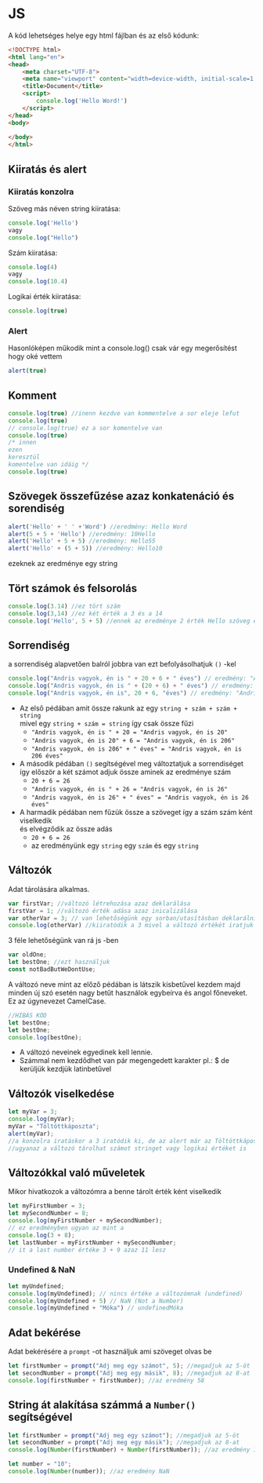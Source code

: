 # JS
A kód lehetséges helye egy html fájlban és az első kódunk:
```html
<!DOCTYPE html>
<html lang="en">
<head>
    <meta charset="UTF-8">
    <meta name="viewport" content="width=device-width, initial-scale=1.0">
    <title>Document</title>
    <script>
        console.log('Hello Word!')
    </script>
</head>
<body>
    
</body>
</html>
```
## Kiiratás és alert
### Kiiratás konzolra
Szöveg más néven string kiiratása:
```js
console.log('Hello')
vagy
console.log("Hello")
```
Szám kiiratása:
```js
console.log(4)
vagy
console.log(10.4)
```
Logikai érték kiiratása:
```js
console.log(true)
```
### Alert
Hasonlóképen műkodik mint a console.log() csak vár egy megerősítést hogy oké vettem
```js
alert(true)
```
## Komment
```js
console.log(true) //inenn kezdve van kommentelve a sor eleje lefut
console.log(true)
// console.log(true) ez a sor komentelve van
console.log(true)
/* innen
ezen
keresztül
komentelve van idáig */
console.log(true)
```
## Szövegek összefűzése azaz konkatenáció és sorendiség
```js
alert('Hello' + ' ' +'Word') //eredmény: Hello Word
alert(5 + 5 + 'Hello') //eredmény: 10Hello
alert('Hello' + 5 + 5) //eredmény: Hello55
alert('Hello' + (5 + 5)) //eredmény: Hello10
```
ezeknek az eredménye egy string
## Tört számok és felsorolás
```js
console.log(3.14) //ez tört szám
console.log(3,14) //ez két érték a 3 és a 14
console.log('Hello', 5 + 5) //ennek az eredménye 2 érték Hello szöveg és 10 szám
```
## Sorrendiség
a sorrendiség alapvetően balról jobbra van ezt befolyásolhatjuk `()` -kel
```js
console.log("Andris vagyok, én is " + 20 + 6 + " éves") // eredmény: "Andris vagyok, én is 206 éves"
console.log("Andris vagyok, én is " + (20 + 6) + " éves") // eredmény: "Andris vagyok, én is 26 éves"
console.log("Andris vagyok, én is", 20 + 6, "éves") // eredmény: "Andris vagyok, én is 26 éves"
```
- Az első pédában amit össze rakunk az egy `string + szám + szám + string`  
mivel egy `string + szám = string` így csak össze fűzi  
  - `"Andris vagyok, én is " + 20 = "Andris vagyok, én is 20"`
  - `"Andris vagyok, én is 20" + 6 = "Andris vagyok, én is 206"`
  - `"Andris vagyok, én is 206" + " éves" = "Andris vagyok, én is 206 éves"`
- A második pédában `()` segítségével meg változtatjuk a sorrendiséget  
így először a két számot adjuk össze aminek az eredménye szám 
  - `20 + 6 = 26`
  - `"Andris vagyok, én is " + 26 = "Andris vagyok, én is 26"`
  - `"Andris vagyok, én is 26" + " éves" = "Andris vagyok, én is 26 éves"`
- A harmadik pédában nem fűzük össze a szöveget így a szám szám ként viselkedik  
és elvégződik az össze adás
  - `20 + 6 = 26`
  - az eredményünk egy `string` egy `szám` és egy `string`
## Változók
Adat tárolására alkalmas.
```js
var firstVar; //változó létrehozása azaz deklarálása
firstVar = 1; //változó érték adása azaz inicalizálása
var otherVar = 3; // van lehetőségünk egy sorban/utasításban deklarálni és inicalizálni is
console.log(otherVar) //kiiratódik a 3 mivel a változó értékét iratjuk ki
```
3 féle lehetőségünk van rá js -ben
```js
var oldOne;
let bestOne; //ezt használjuk
const notBadButWeDontUse;
```
A változó neve mint az előző pédában is látszik kisbetűvel kezdem majd minden új szó esetén nagy betűt használok egybeírva és angol főneveket. Ez az úgynevezet CamelCase.

```js
//HIBÁS KÓD
let bestOne;
let bestOne;
console.log(bestOne);
```
- A változó neveinek egyedinek kell lennie.
- Számmal nem kezdődhet van pár megengedett karakter pl.: $ de kerüljük kezdjük latinbetűvel

## Változók viselkedése
```js
let myVar = 3;
console.log(myVar);
myVar = "Töltöttkáposzta";
alert(myVar);
//a konzolra iratáskor a 3 iratódik ki, de az alert már az Töltöttkáposzta
//ugyanaz a változó tárolhat számot stringet vagy logikai értéket is
```
## Változókkal való műveletek
Mikor hivatkozok a változómra a benne tárolt érték ként viselkedik
```js
let myFirstNumber = 3;
let mySecondNumber = 8;
console.log(myFirstNumber + mySecondNumber);
// ez eredményben ugyan az mint a 
console.log(3 + 8);
let lastNumber = myFirstNumber + mySecondNumber;
// it a last number értéke 3 + 9 azaz 11 lesz
```
### Undefined & NaN
```js
let myUndefined;
console.log(myUndefined); // nincs értéke a változómnak (undefined)
console.log(myUndefined + 5) // NaN (Not a Number)
console.log(myUndefined + "Móka") // undefinedMóka
```


## Adat bekérése
Adat bekérésére a `prompt` -ot használjuk ami szöveget olvas be
```js
let firstNumber = prompt("Adj meg egy számot", 5); //megadjuk az 5-öt
let secondNumber = prompt("Adj meg egy másik", 8); //megadjuk az 8-at
console.log(firstNumber + firstNumber); //az eredmény 58
```
## String át alakítása számmá a `Number()` segítségével
```js
let firstNumber = prompt("Adj meg egy számot"); //megadjuk az 5-öt
let secondNumber = prompt("Adj meg egy másik"); //megadjuk az 8-at
console.log(Number(firstNumber) + Number(firstNumber)); //az eredmény 13
```
```js
let number = "10";
console.log(Number(number)); //az eredmény NaN
```
